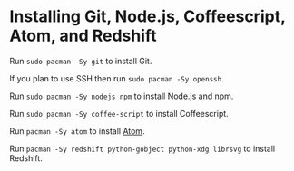 # Installing Git, Node.js, Coffeescript, Atom, and Redshift

Run ```sudo pacman -Sy git``` to install Git.

If you plan to use SSH then run ```sudo pacman -Sy openssh```.

Run ```sudo pacman -Sy nodejs npm``` to install Node.js and npm.

Run ```sudo pacman -Sy coffee-script``` to install Coffeescript.

Run ```pacman -Sy atom``` to install [Atom](atom.io).

Run ```pacman -Sy redshift python-gobject python-xdg librsvg``` to install Redshift.
